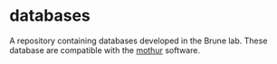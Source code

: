 # databases
A repository containing databases developed in the Brune lab.
These database are compatible with the [mothur](https://github.com/mothur/mothur/releases/tag/v.1.43.0) software.
